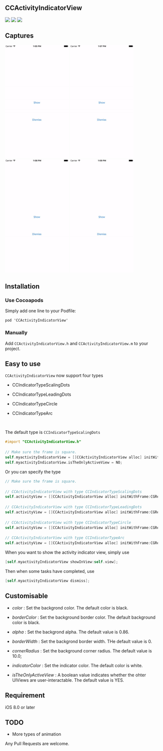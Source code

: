 ## CCActivityIndicatorView

[![](https://img.shields.io/badge/license-MIT-blue.svg)](https://github.com/Cokile/CCActivityIndicatorView/blob/master/Licence)
[![](https://img.shields.io/github/release/Cokile/CCActivityIndicatorView.svg)](https://github.com/Cokile/CCActivityIndicatorView/releases)
[![](http://img.shields.io/cocoapods/v/CCActivityIndicatorView.svg)](http://cocoapods.org/pods/CCActivityIndicatorView)



## Captures

<img src=Captures/capture1.gif width=210 height=372>
<img src=Captures/capture2.gif width=210 height=372>
<img src=Captures/capture3.gif width=210 height=372>
<img src=Captures/capture4.gif width=210 height=372>



## Installation

### Use Cocoapods

Simply add one line to your Podfile:

```
pod 'CCActivityIndicatorView'
```

### Manually 

Add  `CCActivityIndicatorView.h` and `CCActivityIndicatorView.m` to your project.



## Easy to use

`CCActivityIndicatorView` now support four types

* CCIndicatorTypeScalingDots

* CCIndicatorTypeLeadingDots

* CCIndicatorTypeCircle

* CCIndicatorTypeArc


  ​

The default type is `CCIndicatorTypeScalingDots`

```objective-c
#import "CCActivityIndicatorView.h"

// Make sure the frame is square.
self.myactivityIndicatorView = [[CCActivityIndicatorView alloc] initWithFrame:CGRectMake(self.view.frame.size.width/2-60, 60, 120, 120)];
self.myactivityIndicatorView.isTheOnlyActiveView = NO;
```

Or you can specify the type

```objective-c
// Make sure the frame is square.

// CCActivityIndicatorView with type CCIndicatorTypeScalingDots
self.activityView = [[CCActivityIndicatorView alloc] initWithFrame:CGRectMake(width/2-60, 60, 120, 120) type:CCIndicatorTypeLeadingDots];

// CCActivityIndicatorView with type CCIndicatorTypeLeadingDots
self.activityView = [[CCActivityIndicatorView alloc] initWithFrame:CGRectMake(width/2-60, 60, 120, 120) type:CCIndicatorTypeLeadingDots];

// CCActivityIndicatorView with type CCIndicatorTypeCircle
self.activityView = [[CCActivityIndicatorView alloc] initWithFrame:CGRectMake(width/2-60, 60, 120, 120) type:CCIndicatorTypeCircle];

// CCActivityIndicatorView with type CCIndicatorTypeArc
self.activityView = [[CCActivityIndicatorView alloc] initWithFrame:CGRectMake(width/2-60, 60, 120, 120) type:CCIndicatorTypeArc];
```



When you want to show the activity indicator view, simply use

```objective-c
[self.myactivityIndicatorView showInView:self.view];
```

Then when some tasks have completed,  use

```objective-c
[self.myactivityIndicatorView dismiss];
```



## Customisable

* *color* : Set the backgrond color. The default color is black.


* *borderColor* : Set the background border color. The default background color is black.


* *alpha* : Set the backgrond alpha. The default value is 0.86.


* *borderWidth* : Set the backgrond border width. THe default value is 0.


* *cornerRadius* : Set the background corner radius. The default value is 10.0;


* *indicatorColor* : Set the indicator color. The default color is white.


* *isTheOnlyActiveView* : A boolean value indicates whether the ohter UIViews are user-interactable. The default value is YES.




## Requirement

iOS 8.0 or later



## TODO

* More types of animation 



Any Pull Requests are welcome.


